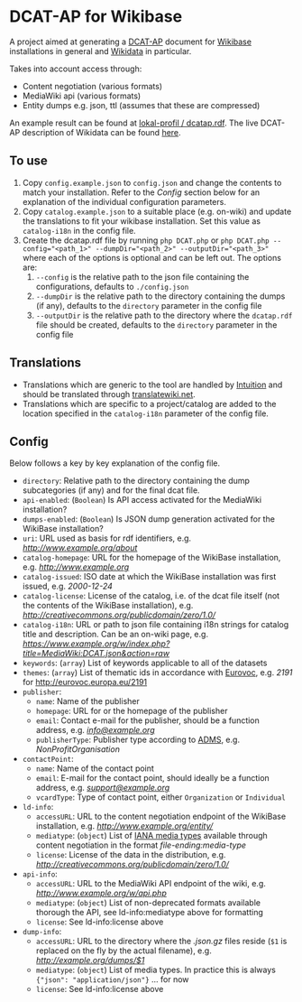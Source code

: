 DCAT-AP for Wikibase
=================

A project aimed at generating a [DCAT-AP](https://joinup.ec.europa.eu/system/files/project/c3/22/18/DCAT-AP_Final_v1.00.html)
document for [Wikibase](http://wikiba.se) installations
in general and [Wikidata](http://wikidata.org) in particular.

Takes into account access through:

*   Content negotiation (various formats)
*   MediaWiki api (various formats)
*   Entity dumps e.g. json, ttl (assumes that these are compressed)

An example result can be found at [lokal-profil / dcatap.rdf](https://gist.github.com/lokal-profil/8086dc6bf2398d84a311).
The live DCAT-AP description of Wikidata can be found [here](https://dumps.wikimedia.org/wikidatawiki/entities/dcatap.rdf).


## To use

1.  Copy `config.example.json` to `config.json` and change the contents
    to match your installation. Refer to the *Config* section below for
    an explanation of the individual configuration parameters.
2.  Copy `catalog.example.json` to a suitable place (e.g. on-wiki) and
    update the translations to fit your wikibase installation. Set this
    value as `catalog-i18n` in the config file.
3.  Create the dcatap.rdf file by running `php DCAT.php` or
    `php DCAT.php --config="<path_1>" --dumpDir="<path_2>" --outputDir="<path_3>"`
    where each of the options is optional and can be left out.
    The options are:
    1.  `--config` is the relative path to the json file containing the
        configurations, defaults to `./config.json`
    2.  `--dumpDir` is the relative path to the directory containing the
        dumps (if any), defaults to the `directory` parameter in the
        config file
    3.  `--outputDir` is the relative path to the directory where the
        `dcatap.rdf` file should be created, defaults to the `directory`
        parameter in the config file


## Translations

*   Translations which are generic to the tool are handled by [Intuition](https://github.com/Krinkle/intuition)
    and should be translated through [translatewiki.net](https://translatewiki.net).
*   Translations which are specific to a project/catalog are added to
    the location specified in the `catalog-i18n` parameter of the config
    file.


## Config

Below follows a key by key explanation of the config file.

*   `directory`: Relative path to the directory containing the dump
    subcategories (if any) and for the final dcat file.
*   `api-enabled`: (`Boolean`) Is API access activated for the MediaWiki
    installation?
*   `dumps-enabled`: (`Boolean`) Is JSON dump generation activated for the
    WikiBase installation?
*   `uri`: URL used as basis for rdf identifiers,
    e.g. *http://www.example.org/about*
*   `catalog-homepage`: URL for the homepage of the WikiBase installation,
    e.g. *http://www.example.org*
*   `catalog-issued`: ISO date at which the WikiBase installation was
    first issued, e.g. *2000-12-24*
*   `catalog-license`: License of the catalog, i.e. of the dcat file
    itself (not the contents of the WikiBase installation),
    e.g. *http://creativecommons.org/publicdomain/zero/1.0/*
*   `catalog-i18n`: URL or path to json file containing i18n strings for
    catalog title and description. Can be an on-wiki page,
    e.g. *https://www.example.org/w/index.php?title=MediaWiki:DCAT.json&action=raw*
*   `keywords`: (`array`) List of keywords applicable to all of the datasets
*   `themes`: (`array`) List of thematic ids in accordance with
    [Eurovoc](http://eurovoc.europa.eu/), e.g. *2191* for
    http://eurovoc.europa.eu/2191
*   `publisher`:
    *   `name`: Name of the publisher
    *   `homepage`: URL for or the homepage of the publisher
    *   `email`: Contact e-mail for the publisher, should be a function
        address, e.g. *info@example.org*
    *   `publisherType`: Publisher type according to [ADMS](http://purl.org/adms/publishertype/1.0),
        e.g. *NonProfitOrganisation*
*   `contactPoint`:
    *   `name`: Name of the contact point
    *   `email`: E-mail for the contact point, should ideally be a
        function address, e.g. *support@example.org*
    *   `vcardType`: Type of contact point, either `Organization` or
        `Individual`
*   `ld-info`:
    *   `accessURL`: URL to the content negotiation endpoint of the
        WikiBase installation, e.g. *http://www.example.org/entity/*
    *   `mediatype`: (`object`) List of [IANA media types](http://www.iana.org/assignments/media-types/)
        available through content negotiation in the format *file-ending:media-type*
    *   `license`: License of the data in the distribution, e.g.
        *http://creativecommons.org/publicdomain/zero/1.0/*
*   `api-info`:
    *   `accessURL`: URL to the MediaWiki API endpoint of the wiki,
        e.g. *http://www.example.org/w/api.php*
    *   `mediatype`: (`object`) List of non-deprecated formats available
        thorough the API, see ld-info:mediatype above for formatting
    *   `license`: See ld-info:license above
*   `dump-info`:
    *   `accessURL`: URL to the directory where the *.json.gz* files
        reside (`$1` is replaced on the fly by the actual filename),
        e.g. *http://example.org/dumps/$1*
    *   `mediatype`: (`object`) List of media types. In practice this is
        always `{"json": "application/json"}` ... for now
    *   `license`: See ld-info:license above
